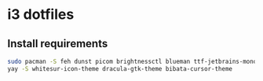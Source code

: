 # i3 dotfiles

## Install requirements

```bash
sudo pacman -S feh dunst picom brightnessctl blueman ttf-jetbrains-mono-nerd polybar rofi
yay -S whitesur-icon-theme dracula-gtk-theme bibata-cursor-theme
```
